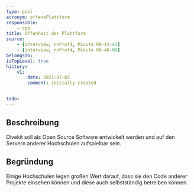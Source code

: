 ```yaml
---
type: goal
acronym: offenePlattform
responsible: 
    - cpo
title: Offenheit der Plattform
source:
    - [interview, nnProf4, Minute 00-43-41]
    - [interview, nnProf4, Minute 00-48-06]
belongsTo: 
isTopLevel: true
history:
    v1:
        date: 2021-07-02
        comment: initially created


todo: 
---
```


## Beschreibung

Divekit soll als Open Source Software entwickelt werden und auf den Servern anderer Hochschulen aufspielbar sein.

## Begründung

Einige Hochschulen legen großen Wert darauf, dass sie den Code anderer Projekte einsehen können und diese auch selbstständig betreiben können.
